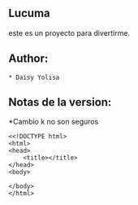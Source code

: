 Lucuma
------
este es un proyecto para divertirme.

Author:
------

    * Daisy Yolisa
   Notas de la version:
   -------------------
   *Cambio k no son seguros
   
    <<!DOCTYPE html>
    <html>
    <head>
    	<title></title>
    </head>
    <body>
    
    </body>
    </html>